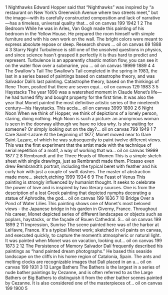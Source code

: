 1	Nighthawks	Edward Hopper said that “Nighthawks” was inspired by “a restaurant on New York’s Greenwich Avenue where two streets meet,” but the image—with its carefully constructed composition and lack of narrative—has a timeless, universal quality that...	oil on canvas	199	1942	1
2	The Bedroom	While he was in Arles, Van Gogh made this painting of his bedroom in the Yellow House. He prepared the room himself with simple furniture and with his own work on the wall. The bright colors were meant to express absolute repose or sleep. Research shows ...	oil on canvas	69	1888	4
3	Starry Night	Turbulence is still one of the unsolved questions in physics, and since science hasn't grasped it perfectly it is thus hard to predict and represent. Turbulence is an apparently chaotic motion flow, you can see it on the water flow over a submarine, you ...	oil on canvas	19999	1889	4
4	The Swallow's Tail	The Swallow’s Tail completed in the spring in 1983, the last in a series based of paintings based on catastrophe theory, and was Salvador Dali’s last painting. Catastrophe theory, based on the thinkings of Rene Thom, posited that there are seven equi...	oil on canvas	129	1983	3
5	Haystacks	The year 1890 was a watershed moment in Claude Monet’s life— he had turned fifty and bought property for the first time. It was also the year that Monet painted the most definitive artistic series of the nineteenth century—his Haystacks. This accla...	oil on canvas	3999	1890	2
6	Night Noon	When we think of Hopper, we think of depictions of a lonely person, staring, doing nothing. High Noon is such a picture: an anonymous woman is seen in the doorway although we have no idea why. Is she waiting for someone? Or simply looking out on the day?...	oil on canvas	799	1949	1
7	Care Saint-Lazare	At the beginning of 1877, Monet moved near to Gare Saint-Lazare, of which he was subsequently to paint twelve different views. This was the first experiment that the artist made with the technique of serial repetition of a motif, a way of working that wa...	oil on canvas	19999	1877	2
8	Rembrandt and the Three Heads of Women	This is a simple sketch sheet with single drawings, just as Rembrandt made them. Picasso even drew Rembrandt’s portrait, including the typical beret with feather and his curly hair with just a couple of swift dashes. The master of abstraction made more...	sketch,etching	1999	1934	6
9	The Feast of Venus	This painting is strongly influenced by humanist thought. It seeks to celebrate the power of love and is inspired by two literary sources. One is from the description of a lost Greek painting that depicted nymphs decorating a statue of Aphrodite, the god...	oil on canvas	199	1636	7
10	Bridge Over a Pond of Water Lilies	This painting shows one of Monet's most beloved views - the Japanese bridge in his garden in Giverny, France. Throughout his career, Monet depicted series of different landscapes or objects such as poplars, haystacks, or the façade of Rouen Cathedral. S...	oil on canvas	199	1899	2
11	Impression, Sunrise	The scene painted here was of the harbor at LeHavre, France. It's a typical Monet work; sketched in oil paints on canvas, and executed quickly, to capture the moment’s atmospheric or natural light. It was painted when Monet was on vacation, looking out...	oil on canvas	199	1873	2
12	The Persistence of Memory	Salvador Dalí frequently described his paintings as “hand painted dream photographs.” He based this seaside landscape on the cliffs in his home region of Catalonia, Spain. The ants and melting clocks are recognizable images that Dalí placed in an u...	oil on canvas	199	1931	3
13	Large Bathers	The Bathers is the largest in a series of nude bather paintings by Cezanne, and is often referred to as the Large Bathers or Big Bathers to distinguish it from the other bather scenes painted by Cezanne. It is also considered one of the masterpieces of...	oil on canvas	199	1900	5
